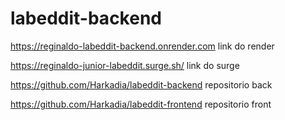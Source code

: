 # labeddit-backend

https://reginaldo-labeddit-backend.onrender.com    link do render

https://reginaldo-junior-labeddit.surge.sh/   link do surge

https://github.com/Harkadia/labeddit-backend   repositorio back

https://github.com/Harkadia/labeddit-frontend  repositorio front

